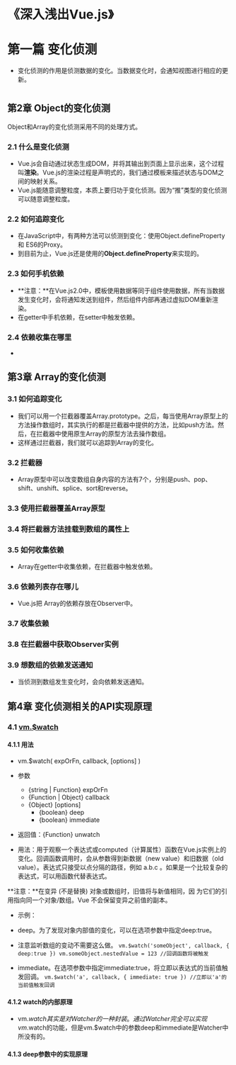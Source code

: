 #	《深入浅出Vue.js》

# 第一篇 变化侦测
* 变化侦测的作用是侦测数据的变化。当数据变化时，会通知视图进行相应的更新。

#
##	第2章	Object的变化侦测
Object和Array的变化侦测采用不同的处理方式。

###	2.1	什么是变化侦测
*	Vue.js会自动通过状态生成DOM，并将其输出到页面上显示出来，这个过程叫**渲染**。Vue.js的渲染过程是声明式的，我们通过模板来描述状态与DOM之间的映射关系。
*	Vue.js能随意调整粒度，本质上要归功于变化侦测。因为“推”类型的变化侦测可以随意调整粒度。

###	2.2 如何追踪变化
*	在JavaScript中，有两种方法可以侦测到变化：使用Object.defineProperty 和 ES6的Proxy。
*	到目前为止，Vue.js还是使用的**Object.defineProperty**来实现的。

###	2.3 如何手机依赖
*	**注意：**在Vue.js2.0中，模板使用数据等同于组件使用数据，所有当数据发生变化时，会将通知发送到组件，然后组件内部再通过虚拟DOM重新渲染。
*	在getter中手机依赖，在setter中触发依赖。

###	2.4 依赖收集在哪里
*	



##
##	第3章	Array的变化侦测
###	3.1	如何追踪变化
*	我们可以用一个拦截器覆盖Array.prototype。之后，每当使用Array原型上的方法操作数组时，其实执行的都是拦截器中提供的方法，比如push方法。然后，在拦截器中使用原生Array的原型方法去操作数组。
*	这样通过拦截器，我们就可以追踪到Array的变化。

###	3.2	拦截器
*	Array原型中可以改变数组自身内容的方法有7个，分别是push、pop、shift、unshift、splice、sort和reverse。

###	3.3	使用拦截器覆盖Array原型

###	3.4	将拦截器方法挂载到数组的属性上

###	3.5	如何收集依赖
*	Array在getter中收集依赖，在拦截器中触发依赖。

###	3.6	依赖列表存在哪儿
*	Vue.js把	Array的依赖存放在Observer中。

###	3.7	收集依赖

###	3.8	在拦截器中获取Observer实例

###	3.9	想数组的依赖发送通知
*	当侦测到数组发生变化时，会向依赖发送通知。


##
##	第4章	变化侦测相关的API实现原理
###	4.1	[vm.$watch](https://cn.vuejs.org/v2/api/#vm-watch)
####	4.1.1	用法
*	vm.$watch( expOrFn, callback, [options] )

*	参数
	*	{string | Function} expOrFn
	*	{Function | Object} callback
	*	{Object} [options]
		*	{boolean} deep
		*	{boolean} immediate
*	返回值：{Function} unwatch

*	用法：用于观察一个表达式或computed（计算属性）函数在Vue.js实例上的变化。回调函数调用时，会从参数得到新数据（new value）和旧数据（old value）。表达式只接受以点分隔的路径，例如 a.b.c 。如果是一个比较复杂的表达式，可以用函数代替表达式。

**注意：**在变异 (不是替换) 对象或数组时，旧值将与新值相同，因
为它们的引用指向同一个对象/数组。Vue 不会保留变异之前值的副本。

*	示例：	

*	deep。为了发现对象内部值的变化，可以在选项参数中指定deep:true。
*	注意监听数组的变动不需要这么做。
    `vm.$watch('someObject', callback, {	
		deep:true
	})
	vm.someObject.nestedValue = 123
	//回调函数将被触发`

*	immediate。在选项参数中指定immediate:true，将立即以表达式的当前值触发回调。
	`vm.$watch('a', callback, {
		immediate: true
	})
	//立即以'a'的当前值触发回调`


####	4.1.2	watch的内部原理
*	vm.$watch其实是对Watcher的一种封装。通过Watcher完全可以实现vm.$watch的功能，但是vm.$watch中的参数deep和immediate是Watcher中所没有的。

####	4.1.3	deep参数中的实现原理
